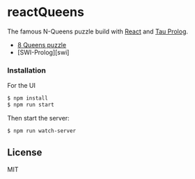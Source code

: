 # reactQueens

The famous N-Queens puzzle build with [React][react] and [Tau Prolog][tau].

-   [8 Queens puzzle][8q]
-   [SWI-Prolog][swi]

### Installation

For the UI

```sh
$ npm install
$ npm run start
```

Then start the server:

```sh
$ npm run watch-server
```

## License

MIT

[8q]: https://en.wikipedia.org/wiki/Eight_queens_puzzle
[react]: https://facebook.github.io/react/
[tau]: http://tau-prolog.org/
